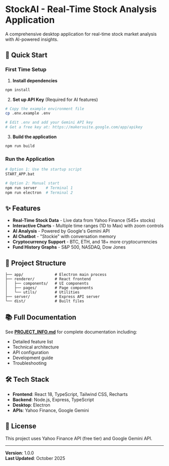 # StockAI - Real-Time Stock Analysis Application

A comprehensive desktop application for real-time stock market analysis with AI-powered insights.

## 🚀 Quick Start

### First Time Setup

1. **Install dependencies**
```bash
npm install
```

2. **Set up API Key** (Required for AI features)
```bash
# Copy the example environment file
cp .env.example .env

# Edit .env and add your Gemini API key
# Get a free key at: https://makersuite.google.com/app/apikey
```

3. **Build the application**
```bash
npm run build
```

### Run the Application
```bash
# Option 1: Use the startup script
START_APP.bat

# Option 2: Manual start
npm run server    # Terminal 1
npm run electron  # Terminal 2
```

## ✨ Features

- **Real-Time Stock Data** - Live data from Yahoo Finance (545+ stocks)
- **Interactive Charts** - Multiple time ranges (1D to Max) with zoom controls
- **AI Analysis** - Powered by Google's Gemini API
- **AI Chatbot** - "Stockie" with conversation memory
- **Cryptocurrency Support** - BTC, ETH, and 18+ more cryptocurrencies
- **Fund History Graphs** - S&P 500, NASDAQ, Dow Jones

## 📁 Project Structure

```
├── app/              # Electron main process
├── renderer/         # React frontend
│   ├── components/   # UI components
│   ├── pages/        # Page components
│   └── utils/        # Utilities
├── server/           # Express API server
└── dist/             # Built files
```

## 📚 Full Documentation

See **[PROJECT_INFO.md](PROJECT_INFO.md)** for complete documentation including:
- Detailed feature list
- Technical architecture
- API configuration
- Development guide
- Troubleshooting

## 🛠️ Tech Stack

- **Frontend**: React 18, TypeScript, Tailwind CSS, Recharts
- **Backend**: Node.js, Express, TypeScript
- **Desktop**: Electron
- **APIs**: Yahoo Finance, Google Gemini

## 📝 License

This project uses Yahoo Finance API (free tier) and Google Gemini API.

---

**Version**: 1.0.0  
**Last Updated**: October 2025
